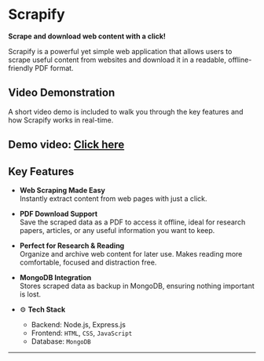 # Scrapify

**Scrape and download web content with a click!**

Scrapify is a powerful yet simple web application that allows users to scrape useful content from websites and download it in a readable, offline-friendly PDF format.

##  Video Demonstration

A short video demo is included to walk you through the key features and how Scrapify works in real-time.

Demo video:   [Click here](https://drive.google.com/file/d/1lHz8sArVlEQUquAMxhyA1l3gqfOXCP3y/view?usp=sharing) 
---

## Key Features

-  **Web Scraping Made Easy**  
  Instantly extract content from web pages with just a click.

-  **PDF Download Support**  
  Save the scraped data as a PDF to access it offline, ideal for research papers, articles, or any useful information you want to keep.

-  **Perfect for Research & Reading**  
  Organize and archive web content for later use. Makes reading more comfortable, focused and distraction free.

-  **MongoDB Integration**  
  Stores scraped data as backup in MongoDB, ensuring nothing important is lost.

- ⚙️ **Tech Stack**  
  - Backend: Node.js, Express.js 
  - Frontend: `HTML`, `CSS`, `JavaScript`  
  - Database: `MongoDB`
---

